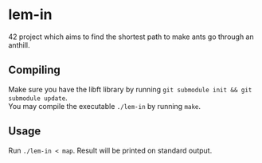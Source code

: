 # lem-in

42 project which aims to find the shortest path to make ants go through an anthill.

## Compiling

Make sure you have the libft library by running `git submodule init && git submodule update`.  
You may compile the executable `./lem-in` by running `make`.

## Usage

Run `./lem-in < map`. Result will be printed on standard output.
